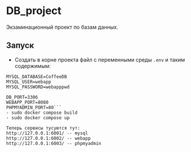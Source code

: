 # DB_project
Экзаминационный проект по базам данных.

## Запуск
- Создать в корне проекта файл с переменными среды `.env` и таким содержимым:
```MYSQL_ROOT_PASSWORD=root
MYSQL_DATABASE=CoffeeDB
MYSQL_USER=webapp
MYSQL_PASSWORD=webapppwd

DB_PORT=3306
WEBAPP_PORT=8080
PHPMYADMIN_PORT=80```
- sudo docker compose build
- sudo docker compose up

Теперь сервисы тусуются тут:
http://127.0.0.1:6001/ -- mysql
http://127.0.0.1:6002/ -- webapp
http://127.0.0.1:6003/ -- phpmyadmin
